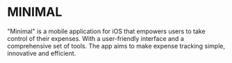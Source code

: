 # MINIMAL
"Minimal" is a mobile application for iOS that empowers users to take control of their expenses. With a user-friendly interface and a comprehensive set of tools. The app aims to make expense tracking simple, innovative and efficient.
